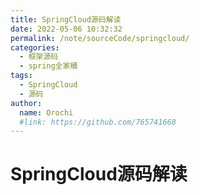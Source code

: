 ```yaml
---
title: SpringCloud源码解读
date: 2022-05-06 10:32:32
permalink: /note/sourceCode/springcloud/
categories:
  - 框架源码
  - spring全家桶
tags:
  - SpringCloud
  - 源码
author: 
  name: Orochi
  #link: https://github.com/765741668
---
```

# SpringCloud源码解读
